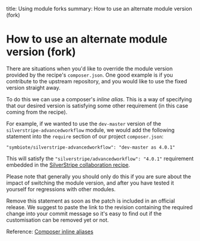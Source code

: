 title: Using module forks
summary: How to use an alternate module version (fork)

# How to use an alternate module version (fork)

There are situations when you'd like to override the module version provided by the recipe's `composer.json`. One good
example is if you contribute to the upstream repository, and you would like to use the fixed version straight away.

To do this we can use a composer's *inline alias*. This is a way of specifying that our desired version is satisfying
some other requirement (in this case coming from the recipe).

For example, if we wanted to use the `dev-master` version of the `silverstripe-advancedworkflow` module, we would add the
following statement into the `require` section of our project `composer.json`:

```
"symbiote/silverstripe-advancedworkflow": "dev-master as 4.0.1"
```

This will satisfy the `"silverstripe/advancedworkflow": "4.0.1"` requirement embedded in the [SilverStripe collaboration recipe](https://github.com/silverstripe/recipe-collaboration).

Please note that generally you should only do this if you are sure about the impact of switching the module version, and
after you have tested it yourself for regressions with other modules.

Remove this statement as soon as the patch is included in an official release. We suggest to paste the link to the
revision containing the required change into your commit message so it's easy to find out if the customisation can be
removed yet or not.

Reference: [Composer inline aliases](http://getcomposer.org/doc/articles/aliases.md#require-inline-alias)
